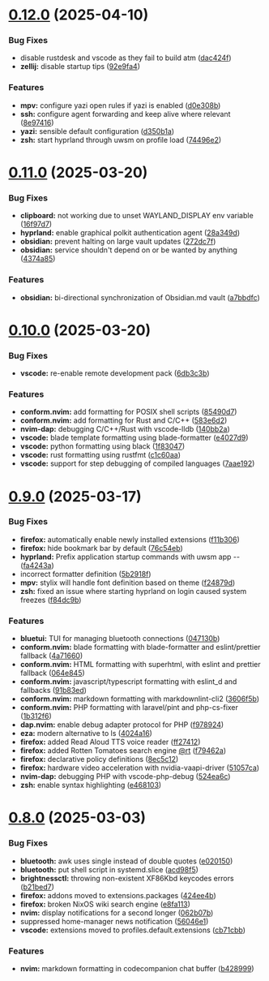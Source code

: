# [0.12.0](https://github.com/99linesofcode/home-manager/compare/v0.11.0...v0.12.0) (2025-04-10)


### Bug Fixes

* disable rustdesk and vscode as they fail to build atm ([dac424f](https://github.com/99linesofcode/home-manager/commit/dac424f80fea665f60c1de052e096ec79786127f))
* **zellij:** disable startup tips ([92e9fa4](https://github.com/99linesofcode/home-manager/commit/92e9fa42cd032cfdda94f6dcd8c60f245eecaa5a))


### Features

* **mpv:** configure yazi open rules if yazi is enabled ([d0e308b](https://github.com/99linesofcode/home-manager/commit/d0e308b90d975b28fb6a36d7da8df4634aa4d4ea))
* **ssh:** configure agent forwarding and keep alive where relevant ([8e97416](https://github.com/99linesofcode/home-manager/commit/8e97416f772b9bd5cb0ba88031c324d026d189bc))
* **yazi:** sensible default configuration ([d350b1a](https://github.com/99linesofcode/home-manager/commit/d350b1aa9121634b5f853e4051016a152beb3efd))
* **zsh:** start hyprland through uwsm on profile load ([74496e2](https://github.com/99linesofcode/home-manager/commit/74496e21c49dd3a9be4dd101bfa8b12ee8ef47b0))



# [0.11.0](https://github.com/99linesofcode/home-manager/compare/v0.10.0...v0.11.0) (2025-03-20)


### Bug Fixes

* **clipboard:** not working due to unset WAYLAND_DISPLAY env variable ([16f97d7](https://github.com/99linesofcode/home-manager/commit/16f97d7f73f0decfb92584daf23807f1d6b67fa7))
* **hyprland:** enable graphical polkit authentication agent ([28a349d](https://github.com/99linesofcode/home-manager/commit/28a349daefc27e47ec27a08590295a7ca64e8580))
* **obsidian:** prevent halting on large vault updates ([272dc7f](https://github.com/99linesofcode/home-manager/commit/272dc7ff2087a505cba118646e1fd0a67f59d1a2))
* **obsidian:** service shouldn't depend on or be wanted by anything ([4374a85](https://github.com/99linesofcode/home-manager/commit/4374a857a745d2ed6f61d2f972ee8b09e277367a))


### Features

* **obsidian:** bi-directional synchronization of Obsidian.md vault ([a7bbdfc](https://github.com/99linesofcode/home-manager/commit/a7bbdfc4d3750ecab4e49aacdcbd7611d58fb71a))



# [0.10.0](https://github.com/99linesofcode/home-manager/compare/v0.9.0...v0.10.0) (2025-03-20)


### Bug Fixes

* **vscode:** re-enable remote development pack ([6db3c3b](https://github.com/99linesofcode/home-manager/commit/6db3c3b259c6df4e1f9eed0953ae45900729e63d))


### Features

* **conform.nvim:** add formatting for POSIX shell scripts ([85490d7](https://github.com/99linesofcode/home-manager/commit/85490d7a6695a5d4d76ba1317794bcca324e0053))
* **conform.nvim:** add formatting for Rust and C/C++ ([583e6d2](https://github.com/99linesofcode/home-manager/commit/583e6d230d5cdb0105e04310761503c7944734ad))
* **nvim-dap:** debugging C/C++/Rust with vscode-lldb ([140bb2a](https://github.com/99linesofcode/home-manager/commit/140bb2a033d8b2126120254fb37fc98890ef9587))
* **vscode:** blade template formatting using blade-formatter ([e4027d9](https://github.com/99linesofcode/home-manager/commit/e4027d91b5c5b8f7baf5cf150b608bd6ac6daf1b))
* **vscode:** python formatting using black ([1f83047](https://github.com/99linesofcode/home-manager/commit/1f830477aa5c9414f5157429894a6f4759dc1cdf))
* **vscode:** rust formatting using rustfmt ([c1c60aa](https://github.com/99linesofcode/home-manager/commit/c1c60aafddf236efd9ba4aa88a8835d29332dd3f))
* **vscode:** support for step debugging of compiled languages ([7aae192](https://github.com/99linesofcode/home-manager/commit/7aae1925e5b49acf57648255ccb7e4947418f5b4))



# [0.9.0](https://github.com/99linesofcode/home-manager/compare/v0.8.0...v0.9.0) (2025-03-17)


### Bug Fixes

* **firefox:** automatically enable newly installed extensions ([f11b306](https://github.com/99linesofcode/home-manager/commit/f11b3062ef6a9cadd6499c2817cf96ccac020c74))
* **firefox:** hide bookmark bar by default ([76c54eb](https://github.com/99linesofcode/home-manager/commit/76c54eb6a94b0e8ee120bafe121559a7ffb3a49d))
* **hyprland:** Prefix application startup commands with uwsm app -- ([fa4243a](https://github.com/99linesofcode/home-manager/commit/fa4243a8cb9713b07c9cf2bcafcc244064644595))
* incorrect formatter definition ([5b2918f](https://github.com/99linesofcode/home-manager/commit/5b2918f0561bfe59a0c83478c196a6e4c65c2be8))
* **mpv:** stylix will handle font definition based on theme ([f24879d](https://github.com/99linesofcode/home-manager/commit/f24879d73038babedda9df71200ed05e52f8c62e))
* **zsh:** fixed an issue where starting hyprland on login caused system freezes ([f84dc9b](https://github.com/99linesofcode/home-manager/commit/f84dc9b3d3b72adc0dab49f7467b2622b2deff7b))


### Features

* **bluetui:** TUI for managing bluetooth connections ([047130b](https://github.com/99linesofcode/home-manager/commit/047130b22905a1988dfe8f55483565abd41fd6d9))
* **conform.nvim:** blade formatting with blade-formatter and eslint/prettier fallback ([4a71660](https://github.com/99linesofcode/home-manager/commit/4a716604160b4b742a9c377ca993435439809f93))
* **conform.nvim:** HTML formatting with superhtml, with eslint and prettier fallback ([064e845](https://github.com/99linesofcode/home-manager/commit/064e8459b3eaac56911df9279132858918b760b0))
* **conform.nvim:** javascript/typescript formatting with eslint_d and fallbacks ([91b83ed](https://github.com/99linesofcode/home-manager/commit/91b83edea38293e273ed4fad6c18b14630f1b67a))
* **conform.nvim:** markdown formatting with markdownlint-cli2 ([3606f5b](https://github.com/99linesofcode/home-manager/commit/3606f5be96916b2632e1e401520168e83cf4ef48))
* **conform.nvim:** PHP formatting with laravel/pint and php-cs-fixer ([1b312f6](https://github.com/99linesofcode/home-manager/commit/1b312f673f34f35ab0a89afa5b478280afccc62e))
* **dap.nvim:** enable debug adapter protocol for PHP ([f978924](https://github.com/99linesofcode/home-manager/commit/f978924b316dbe8732a36e5ae3a134081fbbb973))
* **eza:** modern alternative to ls ([4024a16](https://github.com/99linesofcode/home-manager/commit/4024a16763fa9a81ed1bce64985d0a029789baa5))
* **firefox:** added Read Aloud TTS voice reader ([ff27412](https://github.com/99linesofcode/home-manager/commit/ff27412657bf1394154a3ce335942772a04883d3))
* **firefox:** added Rotten Tomatoes search engine [@rt](https://github.com/rt) ([f79462a](https://github.com/99linesofcode/home-manager/commit/f79462aee04531b585676dc33fffe2e671b015c5))
* **firefox:** declarative policy definitions ([8ec5c12](https://github.com/99linesofcode/home-manager/commit/8ec5c1222d6acdf74f65bfa05d11fcd06f474db6))
* **firefox:** hardware video acceleration with nvidia-vaapi-driver ([51057ca](https://github.com/99linesofcode/home-manager/commit/51057cae10b2075a0dcf2c5c0ba310d077b69789))
* **nvim-dap:** debugging PHP with vscode-php-debug ([524ea6c](https://github.com/99linesofcode/home-manager/commit/524ea6cfebcda5483e84ee3cbe44565420eeb0bd))
* **zsh:** enable syntax highlighting ([e468103](https://github.com/99linesofcode/home-manager/commit/e468103f8c753cba6e5aa239c4fd095b2af7cb0d))



# [0.8.0](https://github.com/99linesofcode/home-manager/compare/v0.7.1...v0.8.0) (2025-03-03)


### Bug Fixes

* **bluetooth:** awk uses single instead of double quotes ([e020150](https://github.com/99linesofcode/home-manager/commit/e020150c790fd015285989cd290007c3b5d3e4cf))
* **bluetooth:** put shell script in systemd.slice ([acd98f5](https://github.com/99linesofcode/home-manager/commit/acd98f5929cc9839030e84aed8f871b71ef21b71))
* **brightnessctl:** throwing non-existent XF86Kbd keycodes errors ([b21bed7](https://github.com/99linesofcode/home-manager/commit/b21bed7453453cf2d27b7fc227f646ce7971f781))
* **firefox:** addons moved to extensions.packages ([424ee4b](https://github.com/99linesofcode/home-manager/commit/424ee4b9c1ef21eb28085b43b960161b08abf5b2))
* **firefox:** broken NixOS wiki search engine ([e8fa113](https://github.com/99linesofcode/home-manager/commit/e8fa11371ff56b1e1a80d9217d79168d37d40df0))
* **nvim:** display notifications for a second longer ([062b07b](https://github.com/99linesofcode/home-manager/commit/062b07b073105cbdf7a3f277be7bba68354ddee3))
* suppressed home-manager news notification ([56046e1](https://github.com/99linesofcode/home-manager/commit/56046e1759c6106011a8f50cef8e3dce9187546a))
* **vscode:** extensions moved to profiles.default.extensions ([cb71cbb](https://github.com/99linesofcode/home-manager/commit/cb71cbb3bb247c8086af6c83fbe2a113b0d4c498))


### Features

* **nvim:** markdown formatting in codecompanion chat buffer ([b428999](https://github.com/99linesofcode/home-manager/commit/b4289995731898894c910efd6107cc78d5ba0319))



